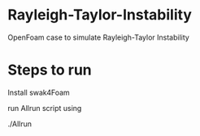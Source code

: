 # Rayleigh-Taylor-Instability
OpenFoam case to simulate Rayleigh-Taylor Instability

# Steps to run
Install swak4Foam 

run Allrun script using

./Allrun
